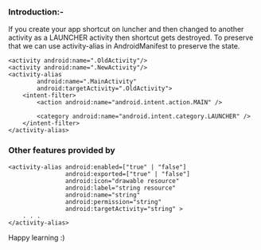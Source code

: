### Introduction:-
If you create your app shortcut on luncher and then changed to another activity as a LAUNCHER activity then shortcut gets destroyed. To preserve that we can use activity-alias in AndroidManifest to preserve the state.

```
<activity android:name=".OldActivity"/>
<activity android:name=".NewActivity"/>
<activity-alias
        android:name=".MainActivity"
        android:targetActivity=".OldActivity">
    <intent-filter>
        <action android:name="android.intent.action.MAIN" />

        <category android:name="android.intent.category.LAUNCHER" />
    </intent-filter>
</activity-alias>
```

### Other features provided by <activity-alias>
```
<activity-alias android:enabled=["true" | "false"]
                android:exported=["true" | "false"]
                android:icon="drawable resource"
                android:label="string resource"
                android:name="string"
                android:permission="string"
                android:targetActivity="string" >
    . . .
</activity-alias>
```

Happy learning :)
